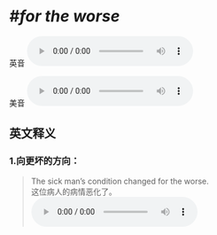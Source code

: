# ***\#for the worse*** 
英音
<audio src="./media/for the worse1_AAC.aac" controls="controls"></audio>

美音
<audio src="./media/for the worse2_AAC.aac" controls="controls"></audio>



  

英文释义
---
### 1.**向更坏的方向：**  

 > The sick man’s condition changed for the worse.   
 > 这位病人的病情恶化了。    
<audio src="./media/The sick man.aac" controls="controls"></audio>


